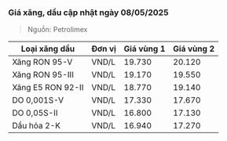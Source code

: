 
### Giá xăng, dầu cập nhật ngày 08/05/2025
> Nguồn: Petrolimex

| Loại xăng dầu     | Đơn vị | Giá vùng 1 | Giá vùng 2 |
|-------------------|--------|------------|------------|
| Xăng RON 95-V     | VND/L  |     19.730 |     20.120 |
| Xăng RON 95-III   | VND/L  |     19.170 |     19.550 |
| Xăng E5 RON 92-II | VND/L  |     18.770 |     19.140 |
| DO 0,001S-V       | VND/L  |     17.330 |     17.670 |
| DO 0,05S-II       | VND/L  |     16.800 |     17.130 |
| Dầu hỏa 2-K       | VND/L  |     16.940 |     17.270 |
